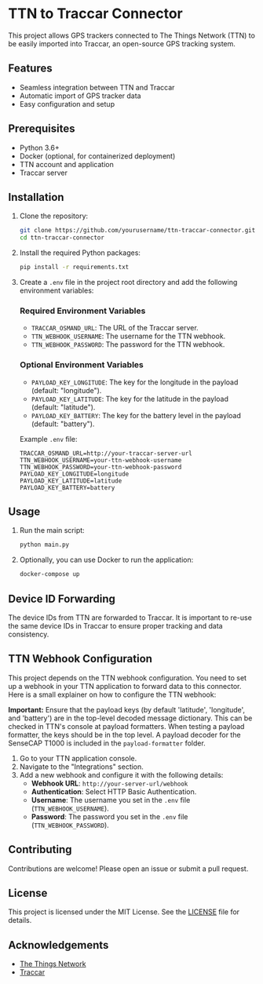 # TTN to Traccar Connector

This project allows GPS trackers connected to The Things Network (TTN) to be easily imported into Traccar, an open-source GPS tracking system.

## Features

- Seamless integration between TTN and Traccar
- Automatic import of GPS tracker data
- Easy configuration and setup

## Prerequisites

- Python 3.6+
- Docker (optional, for containerized deployment)
- TTN account and application
- Traccar server

## Installation

1. Clone the repository:

    ```sh
    git clone https://github.com/yourusername/ttn-traccar-connector.git
    cd ttn-traccar-connector
    ```

2. Install the required Python packages:

    ```sh
    pip install -r requirements.txt
    ```

3. Create a `.env` file in the project root directory and add the following environment variables:

    ### Required Environment Variables
    - `TRACCAR_OSMAND_URL`: The URL of the Traccar server.
    - `TTN_WEBHOOK_USERNAME`: The username for the TTN webhook.
    - `TTN_WEBHOOK_PASSWORD`: The password for the TTN webhook.

    ### Optional Environment Variables
    - `PAYLOAD_KEY_LONGITUDE`: The key for the longitude in the payload (default: "longitude").
    - `PAYLOAD_KEY_LATITUDE`: The key for the latitude in the payload (default: "latitude").
    - `PAYLOAD_KEY_BATTERY`: The key for the battery level in the payload (default: "battery").

    Example `.env` file:

    ```env
    TRACCAR_OSMAND_URL=http://your-traccar-server-url
    TTN_WEBHOOK_USERNAME=your-ttn-webhook-username
    TTN_WEBHOOK_PASSWORD=your-ttn-webhook-password
    PAYLOAD_KEY_LONGITUDE=longitude
    PAYLOAD_KEY_LATITUDE=latitude
    PAYLOAD_KEY_BATTERY=battery
    ```

## Usage

1. Run the main script:

    ```sh
    python main.py
    ```

2. Optionally, you can use Docker to run the application:

    ```sh
    docker-compose up
    ```

## Device ID Forwarding

The device IDs from TTN are forwarded to Traccar. It is important to re-use the same device IDs in Traccar to ensure proper tracking and data consistency.

## TTN Webhook Configuration

This project depends on the TTN webhook configuration. You need to set up a webhook in your TTN application to forward data to this connector. Here is a small explainer on how to configure the TTN webhook:

**Important:** Ensure that the payload keys (by default 'latitude', 'longitude', and 'battery') are in the top-level decoded message dictionary. This can be checked in TTN's console at payload formatters. When testing a payload formatter, the keys should be in the top level. A payload decoder for the SenseCAP T1000 is included in the `payload-formatter` folder.

1. Go to your TTN application console.
2. Navigate to the "Integrations" section.
3. Add a new webhook and configure it with the following details:
    - **Webhook URL**: `http://your-server-url/webhook`
    - **Authentication**: Select HTTP Basic Authentication.
    - **Username**: The username you set in the `.env` file (`TTN_WEBHOOK_USERNAME`).
    - **Password**: The password you set in the `.env` file (`TTN_WEBHOOK_PASSWORD`).

## Contributing

Contributions are welcome! Please open an issue or submit a pull request.

## License

This project is licensed under the MIT License. See the [LICENSE](LICENSE) file for details.

## Acknowledgements

- [The Things Network](https://www.thethingsnetwork.org/)
- [Traccar](https://www.traccar.org/)